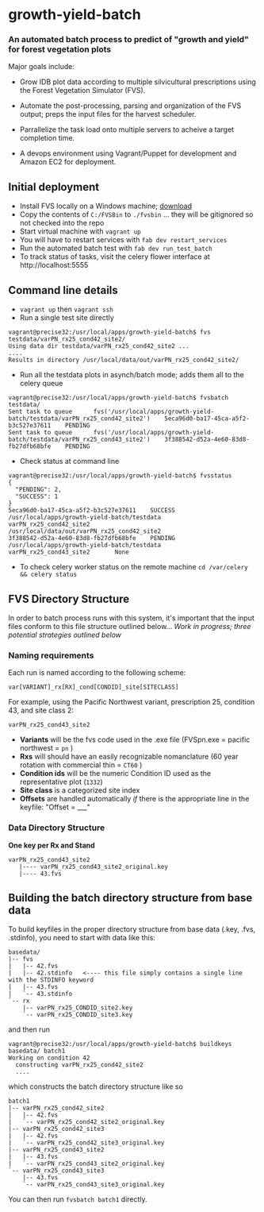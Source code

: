 # growth-yield-batch

### An automated batch process to predict of "growth and yield" for forest vegetation plots

Major goals include:

* Grow IDB plot data according to multiple silvicultural prescriptions using the Forest Vegetation Simulator (FVS).

* Automate the post-processing, parsing and organization of the FVS output; preps the input files for the harvest scheduler.

* Parrallelize the task load onto multiple servers to acheive a target completion time.

* A devops environment using Vagrant/Puppet for development and Amazon EC2 for deployment.





## Initial deployment

* Install FVS locally on a Windows machine; [download](http://www.fs.fed.us/fmsc/fvs/software/complete.shtml)
* Copy the contents of `C:/FVSBin` to `./fvsbin` ... they will be gitignored so not checked into the repo
* Start virtual machine with `vagrant up`
* You will have to restart services with `fab dev restart_services`
* Run the automated batch test with `fab dev run_test_batch`
* To track status of tasks, visit the celery flower interface at http://localhost:5555

## Command line details 

* `vagrant up` then `vagrant ssh`
* Run a single test site directly

```
vagrant@precise32:/usr/local/apps/growth-yield-batch$ fvs testdata/varPN_rx25_cond42_site2/
Using data dir testdata/varPN_rx25_cond42_site2 ...
....
Results in directory /usr/local/data/out/varPN_rx25_cond42_site2/
```

* Run all the testdata plots in asynch/batch mode; adds them all to the celery queue

```
vagrant@precise32:/usr/local/apps/growth-yield-batch$ fvsbatch testdata/
Sent task to queue      fvs('/usr/local/apps/growth-yield-batch/testdata/varPN_rx25_cond42_site2')    5eca96d0-ba17-45ca-a5f2-b3c527e37611    PENDING
Sent task to queue      fvs('/usr/local/apps/growth-yield-batch/testdata/varPN_rx25_cond43_site2')    3f388542-d52a-4e60-83d8-fb27dfb68bfe    PENDING
```

* Check status at command line

```
vagrant@precise32:/usr/local/apps/growth-yield-batch$ fvsstatus
{
  "PENDING": 2,
  "SUCCESS": 1
}
5eca96d0-ba17-45ca-a5f2-b3c527e37611    SUCCESS /usr/local/apps/growth-yield-batch/testdata     varPN_rx25_cond42_site2       /usr/local/data/out/varPN_rx25_cond42_site2
3f388542-d52a-4e60-83d8-fb27dfb68bfe    PENDING /usr/local/apps/growth-yield-batch/testdata     varPN_rx25_cond43_site2       None
```

* To check celery worker status on the remote machine `cd /var/celery && celery status`


## FVS Directory Structure

In order to batch process runs with this system, it's important that the input files conform to this file structure outlined below... *Work in progress; three potential strategies outlined below*

### Naming requirements

Each run is named according to the following scheme:
```
var[VARIANT]_rx[RX]_cond[CONDID]_site[SITECLASS]
```
For example, using the Pacific Northwest variant, prescription 25, condition 43, and site class 2:
```
varPN_rx25_cond43_site2
```

* **Variants** will be the fvs code used in the .exe file (FVSpn.exe = pacific northwest = `pn` )
* **Rxs** will should have an easily recognizable nomanclature (60 year rotation with commercial thin = `CT60` )
* **Condition ids** will be the numeric Condition ID used as the representative plot (`1332`)
* **Site class** is a categorized site index
* **Offsets** are handled automatically *if* there is the appropriate line in the keyfile: "Offset = ___"

### Data Directory Structure 
**One key per Rx and Stand**

```
varPN_rx25_cond43_site2
   |---- varPN_rx25_cond43_site2_original.key
   |---- 43.fvs
```

## Building the batch directory structure from base data

To build keyfiles in the proper directory structure from base data (.key, .fvs, .stdinfo), 
you need to start with data like this:

```
basedata/
|-- fvs
|   |-- 42.fvs
|   |-- 42.stdinfo   <---- this file simply contains a single line with the STDINFO keyword
|   |-- 43.fvs
|   `-- 43.stdinfo
`-- rx
    |-- varPN_rx25_CONDID_site2.key
    `-- varPN_rx25_CONDID_site3.key
```

and then run 
```
vagrant@precise32:/usr/local/apps/growth-yield-batch$ buildkeys basedata/ batch1
Working on condition 42
  constructing varPN_rx25_cond42_site2
  ....
```

which constructs the batch directory structure like so
```
batch1
|-- varPN_rx25_cond42_site2
|   |-- 42.fvs
|   `-- varPN_rx25_cond42_site2_original.key
|-- varPN_rx25_cond42_site3
|   |-- 42.fvs
|   `-- varPN_rx25_cond42_site3_original.key
|-- varPN_rx25_cond43_site2
|   |-- 43.fvs
|   `-- varPN_rx25_cond43_site2_original.key
`-- varPN_rx25_cond43_site3
    |-- 43.fvs
    `-- varPN_rx25_cond43_site3_original.key
```

You can then run `fvsbatch batch1` directly.
